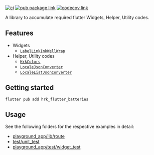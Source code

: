 [![ci][ci-badge]][ci-link]
[![pub package link][pub-badge]][pub-link]
[![codecov link][codecov-badge]][codecov-link]

A library to accumulate required flutter Widgets, Helper, Utility codes.

## Features

- Widgets
  - [`LabelLinkInkWellWrap`]
- Helper, Utility codes
  - [`HrkColors`]
  - [`LocaleJsonConverter`]
  - [`LocaleListJsonConverter`]

## Getting started

```console
flutter pub add hrk_flutter_batteries
```

## Usage

See the following folders for the respective examples in detail:
- [playground_app/lib/route]
- [test/unit_test]
- [playground_app/test/widget_test]


[ci-badge]: https://github.com/hrishikesh-kadam/hrk_flutter_batteries/actions/workflows/ci.yaml/badge.svg
[ci-link]: https://github.com/hrishikesh-kadam/hrk_flutter_batteries/actions/workflows/ci.yaml
[pub-badge]: https://img.shields.io/pub/v/hrk_flutter_batteries.svg
[pub-link]: https://pub.dev/packages/hrk_flutter_batteries
[codecov-badge]: https://codecov.io/gh/hrishikesh-kadam/hrk_flutter_batteries/branch/main/graph/badge.svg
[codecov-link]: https://codecov.io/gh/hrishikesh-kadam/hrk_flutter_batteries
[`LabelLinkInkWellWrap`]: https://pub.dev/documentation/hrk_flutter_batteries/latest/hrk_flutter_batteries/LabelLinkInkWellWrap.html
[`HrkColors`]: https://pub.dev/documentation/hrk_flutter_batteries/latest/hrk_flutter_batteries/HrkColors.html
[`LocaleJsonConverter`]: https://pub.dev/documentation/hrk_flutter_batteries/latest/hrk_flutter_batteries/LocaleJsonConverter.html
[`LocaleListJsonConverter`]: https://pub.dev/documentation/hrk_flutter_batteries/latest/hrk_flutter_batteries/LocaleListJsonConverter.html
[playground_app/lib/route]: playground_app/lib/route
[test/unit_test]: test/unit_test
[playground_app/test/widget_test]: playground_app/test/widget_test
